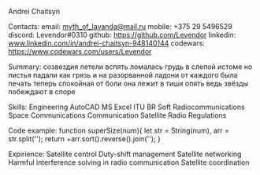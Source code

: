 Andrei Chaitsyn

Contacts:
email: myth_of_lavanda@mail.ru
mobile: +375 29 5496529
discord: Levendor#0310
github: https://github.com/Levendor
linkedin: www.linkedin.com/in/andrei-chaitsyn-948140144
codewars: https://www.codewars.com/users/Levendor

Summary:
созвездия летели вспять
ломалась грудь в слепой истоме
но листья падали как грязь
и на разорванной ладони
от каждого была печать
теперь спокойная от боли
она лежит в тиши опять
ведь звёзды побеждают в споре

Skills:
Engineering
AutoCAD
MS Excel
ITU BR Soft
Radiocommunications
Space Communications
Communication Satellite
Radio Regulations

Code example:
function superSize(num){
  let str = String(num),
      arr = str.split('');
  return +arr.sort().reverse().join('');
}

Expirience:
Satellite control
Duty-shift management
Satellite networking
Harmful interference solving in radio communication
Satellite coordination